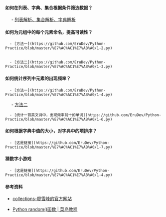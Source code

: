 #### 如何在列表、字典、集合根据条件筛选数据？

      - [列表解析、集合解析、字典解析](https://github.com/EruDev/Python-Practice/blob/master/%E7%AC%AC1%E7%AB%A0/1-1.py)
	
#### 如何为元组中的每个元素命名，提高可读性？

      - [方法一](https://github.com/EruDev/Python-Practice/blob/master/%E7%AC%AC1%E7%AB%A0/1-2.py)
      
      
      - [方法二](https://github.com/EruDev/Python-Practice/blob/master/%E7%AC%AC1%E7%AB%A0/1-3.py)

#### 如何统计序列中元素的出现频率？

      - [方法一](https://github.com/EruDev/Python-Practice/blob/master/%E7%AC%AC1%E7%AB%A0/1-4.py)
      
      - [方法二](https://github.com/EruDev/Python-Practice/blob/master/%E7%AC%AC1%E7%AB%A0/1-5.py)
      
      
      - [统计一首英文诗中，出现频率前十的单词](https://github.com/EruDev/Python-Practice/blob/master/%E7%AC%AC1%E7%AB%A0/1-6.py)

#### 如何根据字典中值的大小，对字典中的项排序？

      - [这是链接](https://github.com/EruDev/Python-Practice/blob/master/%E7%AC%AC1%E7%AB%A0/1-7.py)

#### 猜数字小游戏

      - [这是链接](https://github.com/EruDev/Python-Practice/blob/master/%E7%AC%AC1%E7%AB%A0/1-4.py)

#### 参考资料
- [collections-廖雪峰的官方网站](https://www.liaoxuefeng.com/wiki/001374738125095c955c1e6d8bb493182103fac9270762a000/001411031239400f7181f65f33a4623bc42276a605debf6000)

- [Python random()函数 | 菜鸟教程](http://www.runoob.com/python/func-number-random.html)




